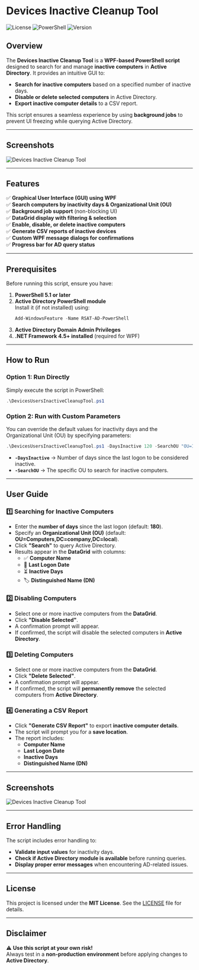 
# Devices Inactive Cleanup Tool

![License](https://img.shields.io/badge/license-MIT-blue.svg)
![PowerShell](https://img.shields.io/badge/powershell-5.1%2B-blue.svg)
![Version](https://img.shields.io/badge/version-1.0-green.svg)

## Overview
The **Devices Inactive Cleanup Tool** is a **WPF-based PowerShell script** designed to search for and manage **inactive computers** in **Active Directory**. It provides an intuitive GUI to:
- **Search for inactive computers** based on a specified number of inactive days.
- **Disable or delete selected computers** in Active Directory.
- **Export inactive computer details** to a CSV report.

This script ensures a seamless experience by using **background jobs** to prevent UI freezing while querying Active Directory.

---

## Screenshots
![Devices Inactive Cleanup Tool](https://via.placeholder.com/750x400?text=Screenshot+Placeholder)

---

## Features
✅ **Graphical User Interface (GUI) using WPF**  
✅ **Search computers by inactivity days & Organizational Unit (OU)**  
✅ **Background job support** (non-blocking UI)  
✅ **DataGrid display with filtering & selection**  
✅ **Enable, disable, or delete inactive computers**  
✅ **Generate CSV reports of inactive devices**  
✅ **Custom WPF message dialogs for confirmations**  
✅ **Progress bar for AD query status**  

---

## Prerequisites
Before running this script, ensure you have:
1. **PowerShell 5.1 or later**
2. **Active Directory PowerShell module**  
   Install it (if not installed) using:
   ```powershell
   Add-WindowsFeature -Name RSAT-AD-PowerShell
   ```
3. **Active Directory Domain Admin Privileges**
4. **.NET Framework 4.5+ installed** (required for WPF)

---

## How to Run
### **Option 1: Run Directly**
Simply execute the script in PowerShell:
```powershell
.\DevicesUsersInactiveCleanupTool.ps1
```

### **Option 2: Run with Custom Parameters**
You can override the default values for inactivity days and the Organizational Unit (OU) by specifying parameters:
```powershell
.\DevicesUsersInactiveCleanupTool.ps1 -DaysInactive 120 -SearchOU "OU=IT,DC=company,DC=local"
```
- **`-DaysInactive`** → Number of days since the last logon to be considered inactive.
- **`-SearchOU`** → The specific OU to search for inactive computers.

---

## User Guide
### 1️⃣ **Searching for Inactive Computers**
- Enter the **number of days** since the last logon (default: **180**).
- Specify an **Organizational Unit (OU)** (default: **OU=Computers,DC=company,DC=local**).
- Click **"Search"** to query Active Directory.
- Results appear in the **DataGrid** with columns:
  - ✅ **Computer Name**
  - 📅 **Last Logon Date**
  - ⏳ **Inactive Days**
  - 🏷 **Distinguished Name (DN)**

### 2️⃣ **Disabling Computers**
- Select one or more inactive computers from the **DataGrid**.
- Click **"Disable Selected"**.
- A confirmation prompt will appear.
- If confirmed, the script will disable the selected computers in **Active Directory**.

### 3️⃣ **Deleting Computers**
- Select one or more inactive computers from the **DataGrid**.
- Click **"Delete Selected"**.
- A confirmation prompt will appear.
- If confirmed, the script will **permanently remove** the selected computers from **Active Directory**.

### 4️⃣ **Generating a CSV Report**
- Click **"Generate CSV Report"** to export **inactive computer details**.
- The script will prompt you for a **save location**.
- The report includes:
  - **Computer Name**
  - **Last Logon Date**
  - **Inactive Days**
  - **Distinguished Name (DN)**

---

## Screenshots
![Devices Inactive Cleanup Tool](https://via.placeholder.com/750x400?text=Screenshot+Placeholder)

---

## Error Handling
The script includes error handling to:
- **Validate input values** for inactivity days.
- **Check if Active Directory module is available** before running queries.
- **Display proper error messages** when encountering AD-related issues.

---

## License
This project is licensed under the **MIT License**. See the [LICENSE](LICENSE) file for details.

---

## Disclaimer
⚠ **Use this script at your own risk!**  
Always test in a **non-production environment** before applying changes to **Active Directory**.
